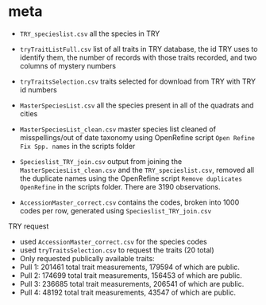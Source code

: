 # meta

- `TRY_specieslist.csv` all the species in TRY

- `tryTraitListFull.csv` list of all traits in TRY database, the id TRY uses to identify them, the number of records with those traits recorded, and two columns of mystery numbers

- `tryTraitsSelection.csv` traits selected for download from TRY with TRY id numbers

- `MasterSpeciesList.csv` all the species present in all of the quadrats and cities

- `MasterSpeciesList_clean.csv` master species list cleaned of misspellings/out of date taxonomy using OpenRefine script `Open Refine Fix Spp. names` in the scripts folder

- `Specieslist_TRY_join.csv` output from joining the `MasterSpeciesList_clean.csv` and the `TRY_specieslist.csv`, removed all the duplicate names using the OpenRefine script `Remove duplicates OpenRefine` in the scripts folder. There are 3190 observations.

- `AccessionMaster_correct.csv` contains the codes, broken into 1000 codes per row, generated using `Specieslist_TRY_join.csv` 

TRY request
- used `AccessionMaster_correct.csv` for the species codes
- used `tryTraitsSelection.csv` to request the traits (20 total)
- Only requested publically available traits:
- Pull 1: 201461 total trait measurements, 179594 of which are public.
- Pull 2: 174699 total trait measurements, 156453 of which are public.
- Pull 3: 236685 total trait measurements, 206541 of which are public.
- Pull 4: 48192 total trait measurements, 43547 of which are public.


